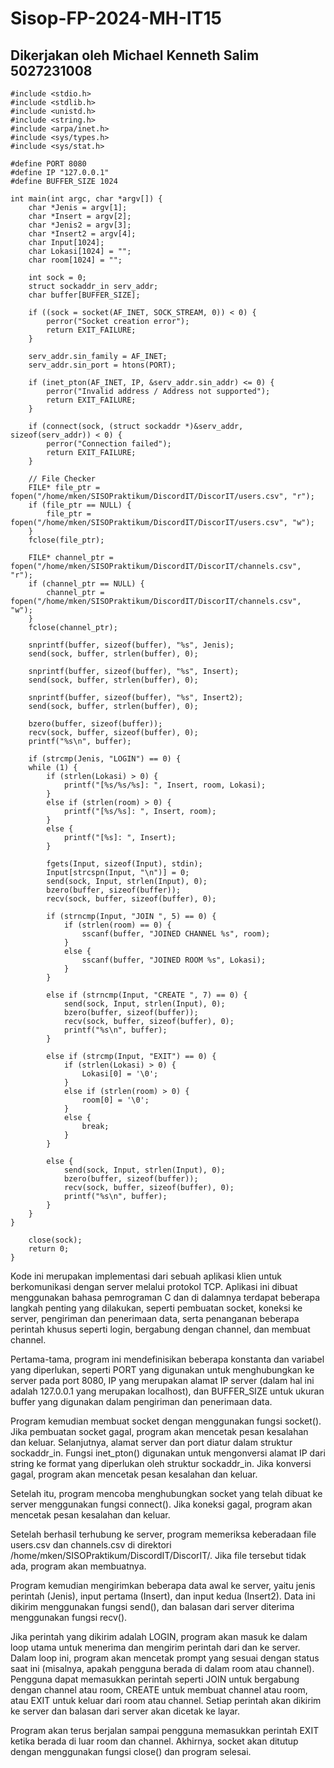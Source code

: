 #  Sisop-FP-2024-MH-IT15 

## Dikerjakan oleh Michael Kenneth Salim 5027231008
```
#include <stdio.h>
#include <stdlib.h>
#include <unistd.h>
#include <string.h>
#include <arpa/inet.h>
#include <sys/types.h>
#include <sys/stat.h>

#define PORT 8080
#define IP "127.0.0.1"
#define BUFFER_SIZE 1024

int main(int argc, char *argv[]) {
    char *Jenis = argv[1];
    char *Insert = argv[2];
    char *Jenis2 = argv[3];
    char *Insert2 = argv[4];
    char Input[1024];
    char Lokasi[1024] = "";
    char room[1024] = "";

    int sock = 0;
    struct sockaddr_in serv_addr;
    char buffer[BUFFER_SIZE];
    
    if ((sock = socket(AF_INET, SOCK_STREAM, 0)) < 0) {
        perror("Socket creation error");
        return EXIT_FAILURE;
    }
    
    serv_addr.sin_family = AF_INET;
    serv_addr.sin_port = htons(PORT);

    if (inet_pton(AF_INET, IP, &serv_addr.sin_addr) <= 0) {
        perror("Invalid address / Address not supported");
        return EXIT_FAILURE;
    }

    if (connect(sock, (struct sockaddr *)&serv_addr, sizeof(serv_addr)) < 0) {
        perror("Connection failed");
        return EXIT_FAILURE;
    }

    // File Checker
    FILE* file_ptr = fopen("/home/mken/SISOPraktikum/DiscordIT/DiscorIT/users.csv", "r");
    if (file_ptr == NULL) {
        file_ptr = fopen("/home/mken/SISOPraktikum/DiscordIT/DiscorIT/users.csv", "w");
    }
    fclose(file_ptr);

    FILE* channel_ptr = fopen("/home/mken/SISOPraktikum/DiscordIT/DiscorIT/channels.csv", "r");
    if (channel_ptr == NULL) {
        channel_ptr = fopen("/home/mken/SISOPraktikum/DiscordIT/DiscorIT/channels.csv", "w");
    }
    fclose(channel_ptr);

    snprintf(buffer, sizeof(buffer), "%s", Jenis);
    send(sock, buffer, strlen(buffer), 0);

    snprintf(buffer, sizeof(buffer), "%s", Insert);
    send(sock, buffer, strlen(buffer), 0);

    snprintf(buffer, sizeof(buffer), "%s", Insert2);
    send(sock, buffer, strlen(buffer), 0);

    bzero(buffer, sizeof(buffer));
    recv(sock, buffer, sizeof(buffer), 0);
    printf("%s\n", buffer);

    if (strcmp(Jenis, "LOGIN") == 0) {
    while (1) {
        if (strlen(Lokasi) > 0) {
            printf("[%s/%s/%s]: ", Insert, room, Lokasi);
        } 
        else if (strlen(room) > 0) {
            printf("[%s/%s]: ", Insert, room);
        } 
        else {
            printf("[%s]: ", Insert);
        }
        
        fgets(Input, sizeof(Input), stdin);
        Input[strcspn(Input, "\n")] = 0;
        send(sock, Input, strlen(Input), 0);
        bzero(buffer, sizeof(buffer));
        recv(sock, buffer, sizeof(buffer), 0);

        if (strncmp(Input, "JOIN ", 5) == 0) {
            if (strlen(room) == 0) {
                sscanf(buffer, "JOINED CHANNEL %s", room);
            } 
            else {
                sscanf(buffer, "JOINED ROOM %s", Lokasi);
            }
        } 

        else if (strncmp(Input, "CREATE ", 7) == 0) {
            send(sock, Input, strlen(Input), 0);
            bzero(buffer, sizeof(buffer));
            recv(sock, buffer, sizeof(buffer), 0);
            printf("%s\n", buffer);
        }

        else if (strcmp(Input, "EXIT") == 0) {
            if (strlen(Lokasi) > 0) {
                Lokasi[0] = '\0'; 
            } 
            else if (strlen(room) > 0) {
                room[0] = '\0';
            } 
            else {
                break;
            }
        } 
        
        else {
            send(sock, Input, strlen(Input), 0);
            bzero(buffer, sizeof(buffer));
            recv(sock, buffer, sizeof(buffer), 0);
            printf("%s\n", buffer);
        }
    }
}

    close(sock);
    return 0;
}

```

Kode ini merupakan implementasi dari sebuah aplikasi klien untuk berkomunikasi dengan server melalui protokol TCP. Aplikasi ini dibuat menggunakan bahasa pemrograman C dan di dalamnya terdapat beberapa langkah penting yang dilakukan, seperti pembuatan socket, koneksi ke server, pengiriman dan penerimaan data, serta penanganan beberapa perintah khusus seperti login, bergabung dengan channel, dan membuat channel.

Pertama-tama, program ini mendefinisikan beberapa konstanta dan variabel yang diperlukan, seperti PORT yang digunakan untuk menghubungkan ke server pada port 8080, IP yang merupakan alamat IP server (dalam hal ini adalah 127.0.0.1 yang merupakan localhost), dan BUFFER_SIZE untuk ukuran buffer yang digunakan dalam pengiriman dan penerimaan data.

Program kemudian membuat socket dengan menggunakan fungsi socket(). Jika pembuatan socket gagal, program akan mencetak pesan kesalahan dan keluar. Selanjutnya, alamat server dan port diatur dalam struktur sockaddr_in. Fungsi inet_pton() digunakan untuk mengonversi alamat IP dari string ke format yang diperlukan oleh struktur sockaddr_in. Jika konversi gagal, program akan mencetak pesan kesalahan dan keluar.

Setelah itu, program mencoba menghubungkan socket yang telah dibuat ke server menggunakan fungsi connect(). Jika koneksi gagal, program akan mencetak pesan kesalahan dan keluar.

Setelah berhasil terhubung ke server, program memeriksa keberadaan file users.csv dan channels.csv di direktori /home/mken/SISOPraktikum/DiscordIT/DiscorIT/. Jika file tersebut tidak ada, program akan membuatnya.

Program kemudian mengirimkan beberapa data awal ke server, yaitu jenis perintah (Jenis), input pertama (Insert), dan input kedua (Insert2). Data ini dikirim menggunakan fungsi send(), dan balasan dari server diterima menggunakan fungsi recv().

Jika perintah yang dikirim adalah LOGIN, program akan masuk ke dalam loop utama untuk menerima dan mengirim perintah dari dan ke server. Dalam loop ini, program akan mencetak prompt yang sesuai dengan status saat ini (misalnya, apakah pengguna berada di dalam room atau channel). Pengguna dapat memasukkan perintah seperti JOIN untuk bergabung dengan channel atau room, CREATE untuk membuat channel atau room, atau EXIT untuk keluar dari room atau channel. Setiap perintah akan dikirim ke server dan balasan dari server akan dicetak ke layar.

Program akan terus berjalan sampai pengguna memasukkan perintah EXIT ketika berada di luar room dan channel. Akhirnya, socket akan ditutup dengan menggunakan fungsi close() dan program selesai.
